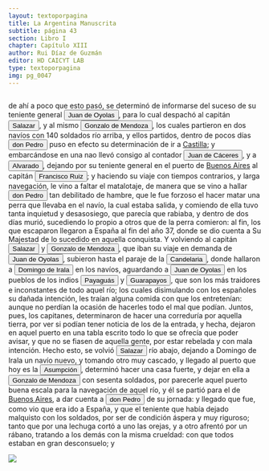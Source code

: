 ```yaml
---
layout: textoporpagina
title: La Argentina Manuscrita
subtitle: página 43
section: Libro I
chapter: Capítulo XIII
author: Rui Díaz de Guzmán
editor: HD CAICYT LAB
type: textoporpagina
img: pg_0047
---
```

<div class="row">
    <div class="column">
<p>de ahí a poco que esto pasó, se determinó de informarse del suceso de su teniente general <button class="balloon" data-balloon-pos="up" data-balloon-length="large" data-balloon="Refiere a Juan de Ayolas (Briviesca de la Bureba, Castilla, 1493 o ¿1510?–Candelaria del Chaco Boreal, gobernación del Río de la Plata y del Paraguay, 1538), explorador español, fundador de la primera Buenos Aires, acompañando al adelantado Pedro de Mendoza, y que fuera nombrado como teniente de gobernador general de Asunción en 1537, para convertirse luego en gobernador del Río de la Plata y del Paraguay pero nunca ejercería como tal por estar en plena exploración.">Juan de Oyolas</button>, para lo cual despachó al capitán <button class="balloon" data-balloon-pos="up" data-balloon-length="large" data-balloon="Se refiere a Juan de Salazar y Espinoza (1508-1560), una de las figuras políticas más importantes de la temprana colonización del Río de la Plata. Fue un capitán de Pedro de Mendoza a quien el Adelantado le encargó la importante   misión de seguir la huella de Juan de Ayolas río arriba. En 1537 fundó un fuerte en la confluencia de los ríos Paraguay y Pilcomayo, con el acuerdo de los guaraníes carios de la región. De hecho, Salazar fue uno de los primeros capitanes en emparentase con los caciques carios y se constituyó en uno de los negociadores españoles más eficaces y respectados entre ellos. Juan de Salazar aceptó a Domingo de Irala como teniente de gobernador en 1539, aunque después pareció alinearse más bien con el adelantado Álvar Núñez Cabeza de Vaca. De hecho, fue nombrado por este último como su teniente de gobernador una vez encarcelado por la facción de Domingo de Irala. Esto le valió se expulsado de la provincia con Cabeza de Vaca en 1545. En 1550 volvió a embarcarse hacia el Río de la Plata con el cargo de regidor en la armada de Juan de Sanabria. Recién llegaría a Asunción en 1555, donde fue reconocido como Regidor y Tesorero después de reconocer a Irala como gobernador, de acuerdo al nombramiento regio que había recibido.">Salazar</button>, y al mismo <button class="balloon" data-balloon-pos="up" data-balloon-length="large" data-balloon="Gonzalo de Mendoza (m. 1558) fue un destacado capitán de la armada de Pedro de Mendoza y luego de la conqusita del Río de la Plata y Paraguay. Realizó varios viajes desde le puerto de Buenos Aires a la costa de Brasil con la intención de obtener bastimentos y trajo consigo varios náufragos y lenguas instalados en el Brasil. Ya en el Paraguay, fue uno de los primeros capitanes españoles en emparentarse con los caciques carios de las cercanías de Asunción. Ocupó importantes cargos políticos y militares bajo los gobiernos de Domingo de Irala y Álvar Núñez Cabeza de Vaca, actuando como teniente de gobernador y como gobernador interino. Bibliografía: Lafuente Machain, Ricardo, Conquistadores del Río de la Plata, Buenos Aires, Amorrurtu, 1937.">Gonzalo de Mendoza</button>, los cuales partieron en dos navíos con 140 soldados río arriba, y ellos partidos, dentro de pocos días <button class="balloon" data-balloon-pos="up" data-balloon-length="large" data-balloon="Pedro de Mendoza (1499-1537), fue un noble español nacido de Cádiz. Tuvo una destacada actividad militar en las campañas militares de Carlos I en Italia, y con la fortuna que logró en ellas, solicitó la conquista del Río de la Plata. Por capitulación firmada con en el rey en 1534 se lo designa gobernador y primer adelantando a la provincia del mismo bombre. Su armanda, una de las más grandes en términos de hombres y barcos que cruzaron el océano a América, llegó a las costas del Río de la Plata en 1536. En la margen izquierda del río, al sur de la actual ciudad de Buenos Aires, Mendoza ordenó el establecimiento de un puerto llamado Nuestra Señora del Buen Ayre, pero sus intencionres eran continuar las exploraciones río arriba, en busca de la Sierra de la Plata. El asentamiento en Buenos Aires rápidamenta sufrió hambre y ataques de las sociedades nativas. Al mismo tiempo, Pedro de Mendoza delegó gran parte de las tareas de exploración de la región en su teniente gobernador, Juan de Ayolas. Debido a las dificultades que enfrentaba la población de Buenos Aires y de los dos asentamientos establecidos Paraná arriba (Buena Esperanza y Corpus Christi) y la ausencia de noticias del Juan de Ayolas (quien luego se sabría, habría alcanzado tierras chiriguanas) Pedro de Mendoza decide abandonar su conquista, delegando el mando general de la armada en Juan de Ayolas y el gobierno de Buenos Aires en Ruiz Galán. Moriría cruzando el Atlántico en 1537. Bibliografía: Lafuente Machaín, Conquistadores del Río de la Plata, Buenos Aires, Amorrurtu, 1937; Guérin, Miguel Alberto, &quot;La organización inicial del espacio rioplatense&quot;, en Tandeter, Enrique (dir.), Nueva Historia Argentina. La Sociedad Colonial, Buenos Aires, Sudamericana, 2000, pp. 14-54.">don Pedro</button> puso en efecto su determinación de ir a <a href="https://recogito.pelagios.org/document/wzqxhk0h3vpikm/part/1/edit#c5398335-adbe-4776-9001-afdded5dab31" target="_blank">Castilla</a>; y embarcándose en una nao llevó consigo al contador <button class="balloon" data-balloon-pos="up" data-balloon-length="large" data-balloon="Juan de Cáceres cumplió funciones como contador y tesorero en la armada de Pedro de Mendoza y luego, en la conquista del Río de la Plata. Uno de los líderes de la facción contraria Cabeza de Vaca, estuvo implicado en todas las maniobras que condujeron a su destitución, prisión y destierro.">Juan de Cáceres</button>, y a <button class="balloon" data-balloon-pos="up" data-balloon-length="large" data-balloon="Capitán Francisco de Alvarado.">Alvarado</button>, dejando por su teniente general en el puerto de <a href="https://recogito.pelagios.org/document/wzqxhk0h3vpikm/part/1/edit#c7e05c21-d08c-4a01-bc9e-99d101cc4d97" target="_blank">Buenos Aires</a> al capitán <button class="balloon" data-balloon-pos="up" data-balloon-length="large" data-balloon="Se refiere a Francisco Ruiz Galán. Capitán de la armada de Pedro de Mendoza y uno de sus más cercanos colaboradores. Fue nombrado por el adelantado como gobernador del puerto de Buenos Aires. Galán fue así una importatante figura política de la región rioplatense, al punto de disputarle a Domingo de Irala la dirección de la provincia entre 1537 y 1539. Tras ello se pierden sus huellas documentales, por lo que se lo presume muerto antes de 1542.">Francisco Ruiz</button>; y haciendo su viaje con tiempos contrarios, y larga navegación, le vino a faltar el matalotaje, de manera que se vino a hallar <button class="balloon" data-balloon-pos="up" data-balloon-length="large" data-balloon="Pedro de Mendoza (1499-1537), fue un noble español nacido de Cádiz. Tuvo una destacada actividad militar en las campañas militares de Carlos I en Italia, y con la fortuna que logró en ellas, solicitó la conquista del Río de la Plata. Por capitulación firmada con en el rey en 1534 se lo designa gobernador y primer adelantando a la provincia del mismo bombre. Su armanda, una de las más grandes en términos de hombres y barcos que cruzaron el océano a América, llegó a las costas del Río de la Plata en 1536. En la margen izquierda del río, al sur de la actual ciudad de Buenos Aires, Mendoza ordenó el establecimiento de un puerto llamado Nuestra Señora del Buen Ayre, pero sus intencionres eran continuar las exploraciones río arriba, en busca de la Sierra de la Plata. El asentamiento en Buenos Aires rápidamenta sufrió hambre y ataques de las sociedades nativas. Al mismo tiempo, Pedro de Mendoza delegó gran parte de las tareas de exploración de la región en su teniente gobernador, Juan de Ayolas. Debido a las dificultades que enfrentaba la población de Buenos Aires y de los dos asentamientos establecidos Paraná arriba (Buena Esperanza y Corpus Christi) y la ausencia de noticias del Juan de Ayolas (quien luego se sabría, habría alcanzado tierras chiriguanas) Pedro de Mendoza decide abandonar su conquista, delegando el mando general de la armada en Juan de Ayolas y el gobierno de Buenos Aires en Ruiz Galán. Moriría cruzando el Atlántico en 1537. Bibliografía: Lafuente Machaín, Conquistadores del Río de la Plata, Buenos Aires, Amorrurtu, 1937; Guérin, Miguel Alberto, &quot;La organización inicial del espacio rioplatense&quot;, en Tandeter, Enrique (dir.), Nueva Historia Argentina. La Sociedad Colonial, Buenos Aires, Sudamericana, 2000, pp. 14-54.">don Pedro</button> tan debilitado de hambre, que le fue forzoso el hacer matar una perra que llevaba en el navío, la cual estaba salida, y comiendo de ella tuvo tanta inquietud y desasosiego, que parecía que rabiaba, y dentro de dos días murió, sucediendo lo propio a otros que de la perra comieron: al fin, los que escaparon llegaron a España al fin del año 37, donde se dio cuenta a Su Majestad de lo sucedido en aquella conquista. Y volviendo al capitán <button class="balloon" data-balloon-pos="up" data-balloon-length="large" data-balloon="Se refiere a Juan de Salazar y Espinoza (1508-1560), una de las figuras políticas más importantes de la temprana colonización del Río de la Plata. Fue un capitán de Pedro de Mendoza a quien el Adelantado le encargó la importante   misión de seguir la huella de Juan de Ayolas río arriba. En 1537 fundó un fuerte en la confluencia de los ríos Paraguay y Pilcomayo, con el acuerdo de los guaraníes carios de la región. De hecho, Salazar fue uno de los primeros capitanes en emparentase con los caciques carios y se constituyó en uno de los negociadores españoles más eficaces y respectados entre ellos. Juan de Salazar aceptó a Domingo de Irala como teniente de gobernador en 1539, aunque después pareció alinearse más bien con el adelantado Álvar Núñez Cabeza de Vaca. De hecho, fue nombrado por este último como su teniente de gobernador una vez encarcelado por la facción de Domingo de Irala. Esto le valió se expulsado de la provincia con Cabeza de Vaca en 1545. En 1550 volvió a embarcarse hacia el Río de la Plata con el cargo de regidor en la armada de Juan de Sanabria. Recién llegaría a Asunción en 1555, donde fue reconocido como Regidor y Tesorero después de reconocer a Irala como gobernador, de acuerdo al nombramiento regio que había recibido.">Salazar</button> y <button class="balloon" data-balloon-pos="up" data-balloon-length="large" data-balloon="Gonzalo de Mendoza (m. 1558) fue un destacado capitán de la armada de Pedro de Mendoza y luego de la conqusita del Río de la Plata y Paraguay. Realizó varios viajes desde le puerto de Buenos Aires a la costa de Brasil con la intención de obtener bastimentos y trajo consigo varios náufragos y lenguas instalados en el Brasil. Ya en el Paraguay, fue uno de los primeros capitanes españoles en emparentarse con los caciques carios de las cercanías de Asunción. Ocupó importantes cargos políticos y militares bajo los gobiernos de Domingo de Irala y Álvar Núñez Cabeza de Vaca, actuando como teniente de gobernador y como gobernador interino. Bibliografía: Lafuente Machain, Ricardo, Conquistadores del Río de la Plata, Buenos Aires, Amorrurtu, 1937.">Gonzalo de Mendoza</button>, que iban su viaje en demanda de <button class="balloon" data-balloon-pos="up" data-balloon-length="large" data-balloon="Refiere a Juan de Ayolas (Briviesca de la Bureba, Castilla, 1493 o ¿1510?–Candelaria del Chaco Boreal, gobernación del Río de la Plata y del Paraguay, 1538), explorador español, fundador de la primera Buenos Aires, acompañando al adelantado Pedro de Mendoza, y que fuera nombrado como teniente de gobernador general de Asunción en 1537, para convertirse luego en gobernador del Río de la Plata y del Paraguay pero nunca ejercería como tal por estar en plena exploración.">Juan de Oyolas</button>, subieron hasta el paraje de la <a href="https://recogito.pelagios.org/document/wzqxhk0h3vpikm/part/1/edit#e72a3267-37a8-4885-971c-9317ce28afe5" target="_blank"><button class="balloon" data-balloon-pos="up" data-balloon-length="large" data-balloon="Puerto sobre el Río Paraguay al que arribó Juan de Ayolas en febrero de 1537, cerca del río Tacuarí.">Candelaria</button></a>, donde hallaron a <button class="balloon" data-balloon-pos="up" data-balloon-length="large" data-balloon="Domingo Martínez de Irala (Vergara de la Hermandad de Guipúzcoa, Corona de Castilla, 1509 - Asunción del Paraguay, Virreinato del Perú, 3 de octubre de 1556) fue un conquistador, explorador y colonizador español que como lugarteniente de Juan de Ayolas quien lo nombrara interinamente hasta que regresara como teniente de gobernador de La Candelaria en 1537, luego lo sería de hecho, y posteriormente elegido por el pueblo según real cédula, como teniente de gobernador general de Asunción.Ocupó tres veces el cargo de gobernador interino del Río de la Plata y del Paraguay, en los períodos de 1539 a 1542, de 1544 hasta 1548 y por último desde 1549. El emperador Carlos V lo nombraría definitivamente como titular en el cargo gubernamental en el año 1555, que lo ostentaría hasta su fallecimiento.En 1543 fundó en el Chaco Boreal el Puerto de los Reyes, a orillas del río Paraguay y del pantano de los Jarayes, sobre las costas de la laguna La Gaiba.">Domingo de Irala</button> en los navíos, aguardando a <button class="balloon" data-balloon-pos="up" data-balloon-length="large" data-balloon="Refiere a Juan de Ayolas (Briviesca de la Bureba, Castilla, 1493 o ¿1510?–Candelaria del Chaco Boreal, gobernación del Río de la Plata y del Paraguay, 1538), explorador español, fundador de la primera Buenos Aires, acompañando al adelantado Pedro de Mendoza, y que fuera nombrado como teniente de gobernador general de Asunción en 1537, para convertirse luego en gobernador del Río de la Plata y del Paraguay pero nunca ejercería como tal por estar en plena exploración.">Juan de Oyolas</button> en los pueblos de los indios <button class="balloon" data-balloon-pos="up" data-balloon-length="large" data-balloon="Los payaguás formaban parte del grupo lingüístico mataco-guaycurú. Han sido insistentemente descriptos por la literatura etnográfica clásica como irredimibles &quot;corsarios&quot; del Paraguay, que atacaban por igual a guaraníes y españoles río arriba, siendo actores cruciales de la historia de la temprana explotación y conquista de la región platense. Estudios más recientes criticaron esta evaluación etnocéntrica. Bibliografía: Mandrini, Raúl José, La Argentina Aborigen. De los primeros pobladores a 1910, Buenos Aires, Siglo Veintiuno, 2008; Susnik, Branislava, El rol de los indígenas en la formación y en la vivencia del Paraguay. Tomo II, Asunción, Universo, 1983; cultural. Suas relações com a bacia do Paraná e o Sul mato-grossense&quot;, enCarneiro Da Cunha, Manuela M. (org.), História dos índios no Brasil, San Pablo, Fundação de Amparo à Pesquisa do Estado de São Paulo-Companhia das Letras-Secretaria Municipal de Cultura Prefeitura do Município de São Paulo, 1992, pp. 457-474; Roulet, Florencia, La resistencia de los guaraní del Paraguay a la conquista española (1537-1556), Posadas, Editorial Universitaria de la Universidad Nacional de Misiones, 1993; Wright, Robin M.; Carneiro da Cunha, Manuela; et al, &quot;Destruction, Resistance, and Transformation -Southern, Coastal and Northen Brazil (1580-1890), en Salomon, Frank; Schwartz, Stuart B. (eds.), The Cambridge History of the Native Peoples of the Americas. Volume III. Part II, Cambridge, Cambridge University Press, 1999, pp. 287, 295, 299, 315, 324-328.">Payaguás</button> y <button class="balloon" data-balloon-pos="up" data-balloon-length="large" data-balloon="Probablemente Guasarapos, Guaxarapos o Guachíes, una sociedad canoera de Paraguay arriba.">Guarapayos</button>, que son los más traidores e inconstantes de todo aquel río; los cuales disimulando con los españoles su dañada intención, les traían alguna comida con que los entretenían: aunque no perdían la ocasión de hacerles todo el mal que podían. Juntos, pues, los capitanes, determinaron de hacer una correduría por aquella tierra, por ver si podían tener noticia de los de la entrada, y hecha, dejaron en aquel puerto en una tabla escrito todo lo que se ofrecía que poder avisar, y que no se fiasen de aquella gente, por estar rebelada y con mala intención. Hecho esto, se volvió <button class="balloon" data-balloon-pos="up" data-balloon-length="large" data-balloon="Se refiere a Juan de Salazar y Espinoza (1508-1560), una de las figuras políticas más importantes de la temprana colonización del Río de la Plata. Fue un capitán de Pedro de Mendoza a quien el Adelantado le encargó la importante   misión de seguir la huella de Juan de Ayolas río arriba. En 1537 fundó un fuerte en la confluencia de los ríos Paraguay y Pilcomayo, con el acuerdo de los guaraníes carios de la región. De hecho, Salazar fue uno de los primeros capitanes en emparentase con los caciques carios y se constituyó en uno de los negociadores españoles más eficaces y respectados entre ellos. Juan de Salazar aceptó a Domingo de Irala como teniente de gobernador en 1539, aunque después pareció alinearse más bien con el adelantado Álvar Núñez Cabeza de Vaca. De hecho, fue nombrado por este último como su teniente de gobernador una vez encarcelado por la facción de Domingo de Irala. Esto le valió se expulsado de la provincia con Cabeza de Vaca en 1545. En 1550 volvió a embarcarse hacia el Río de la Plata con el cargo de regidor en la armada de Juan de Sanabria. Recién llegaría a Asunción en 1555, donde fue reconocido como Regidor y Tesorero después de reconocer a Irala como gobernador, de acuerdo al nombramiento regio que había recibido.">Salazar</button> río abajo, dejando a Domingo de Irala un navío nuevo, y tomando otro muy cascado, y llegado al puerto que hoy es la <a href="https://recogito.pelagios.org/document/wzqxhk0h3vpikm/part/1/edit#5dea982b-c944-40e3-9459-25dc9f55af5a" target="_blank"><button class="balloon" data-balloon-pos="up" data-balloon-length="large" data-balloon="Es Asunción del Paraguay.">Asumpción</button></a>, determinó hacer una casa fuerte, y dejar en ella a <button class="balloon" data-balloon-pos="up" data-balloon-length="large" data-balloon="Gonzalo de Mendoza (m. 1558) fue un destacado capitán de la armada de Pedro de Mendoza y luego de la conqusita del Río de la Plata y Paraguay. Realizó varios viajes desde le puerto de Buenos Aires a la costa de Brasil con la intención de obtener bastimentos y trajo consigo varios náufragos y lenguas instalados en el Brasil. Ya en el Paraguay, fue uno de los primeros capitanes españoles en emparentarse con los caciques carios de las cercanías de Asunción. Ocupó importantes cargos políticos y militares bajo los gobiernos de Domingo de Irala y Álvar Núñez Cabeza de Vaca, actuando como teniente de gobernador y como gobernador interino. Bibliografía: Lafuente Machain, Ricardo, Conquistadores del Río de la Plata, Buenos Aires, Amorrurtu, 1937.">Gonzalo de Mendoza</button> con sesenta soldados, por parecerle aquel puerto buena escala para la navegación de aquel río, y él se partió para el de <a href="https://recogito.pelagios.org/document/wzqxhk0h3vpikm/part/1/edit#52a9d2c6-b6a6-4120-a897-172451348795" target="_blank">Buenos Aires</a>, a dar cuenta a <button class="balloon" data-balloon-pos="up" data-balloon-length="large" data-balloon="Pedro de Mendoza (1499-1537), fue un noble español nacido de Cádiz. Tuvo una destacada actividad militar en las campañas militares de Carlos I en Italia, y con la fortuna que logró en ellas, solicitó la conquista del Río de la Plata. Por capitulación firmada con en el rey en 1534 se lo designa gobernador y primer adelantando a la provincia del mismo bombre. Su armanda, una de las más grandes en términos de hombres y barcos que cruzaron el océano a América, llegó a las costas del Río de la Plata en 1536. En la margen izquierda del río, al sur de la actual ciudad de Buenos Aires, Mendoza ordenó el establecimiento de un puerto llamado Nuestra Señora del Buen Ayre, pero sus intencionres eran continuar las exploraciones río arriba, en busca de la Sierra de la Plata. El asentamiento en Buenos Aires rápidamenta sufrió hambre y ataques de las sociedades nativas. Al mismo tiempo, Pedro de Mendoza delegó gran parte de las tareas de exploración de la región en su teniente gobernador, Juan de Ayolas. Debido a las dificultades que enfrentaba la población de Buenos Aires y de los dos asentamientos establecidos Paraná arriba (Buena Esperanza y Corpus Christi) y la ausencia de noticias del Juan de Ayolas (quien luego se sabría, habría alcanzado tierras chiriguanas) Pedro de Mendoza decide abandonar su conquista, delegando el mando general de la armada en Juan de Ayolas y el gobierno de Buenos Aires en Ruiz Galán. Moriría cruzando el Atlántico en 1537. Bibliografía: Lafuente Machaín, Conquistadores del Río de la Plata, Buenos Aires, Amorrurtu, 1937; Guérin, Miguel Alberto, &quot;La organización inicial del espacio rioplatense&quot;, en Tandeter, Enrique (dir.), Nueva Historia Argentina. La Sociedad Colonial, Buenos Aires, Sudamericana, 2000, pp. 14-54.">don Pedro</button> de su jornada: y llegado que fue, como vio que era ido a España, y que el teniente que había dejado malquisto con los soldados, por ser de condición áspera y muy riguroso; tanto que por una lechuga cortó a uno las orejas, y a otro afrentó por un rábano, tratando a los demás con la misma crueldad: con que todos estaban en gran desconsuelo; y </p></div>

<div class="column">
<a href="{{site.baseurl}}/assets/img/argentina_manuscrita/{{page.img}}.jpg"><img src="{{site.baseurl}}/assets/img/argentina_manuscrita/{{page.img}}.jpg"></a>
</div>
</div>